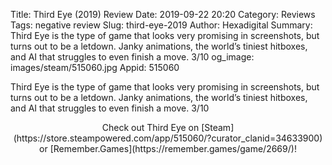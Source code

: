 Title: Third Eye (2019) Review
Date: 2019-09-22 20:20
Category: Reviews
Tags: negative review
Slug: third-eye-2019
Author: Hexadigital
Summary: Third Eye is the type of game that looks very promising in screenshots, but turns out to be a letdown. Janky animations, the world’s tiniest hitboxes, and AI that struggles to even finish a move. 3/10
og_image: images/steam/515060.jpg
Appid: 515060

Third Eye is the type of game that looks very promising in screenshots, but turns out to be a letdown. Janky animations, the world’s tiniest hitboxes, and AI that struggles to even finish a move. 3/10

<center>Check out Third Eye on [Steam](https://store.steampowered.com/app/515060/?curator_clanid=34633900) or [Remember.Games](https://remember.games/game/2669/)!</center>
